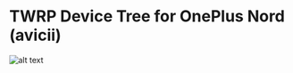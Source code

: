 # TWRP Device Tree for OnePlus Nord (avicii)
![alt text](https://github.com/Sanju0910/readme_res/blob/main/image/oneplus_avicii.jpg?raw=true)
